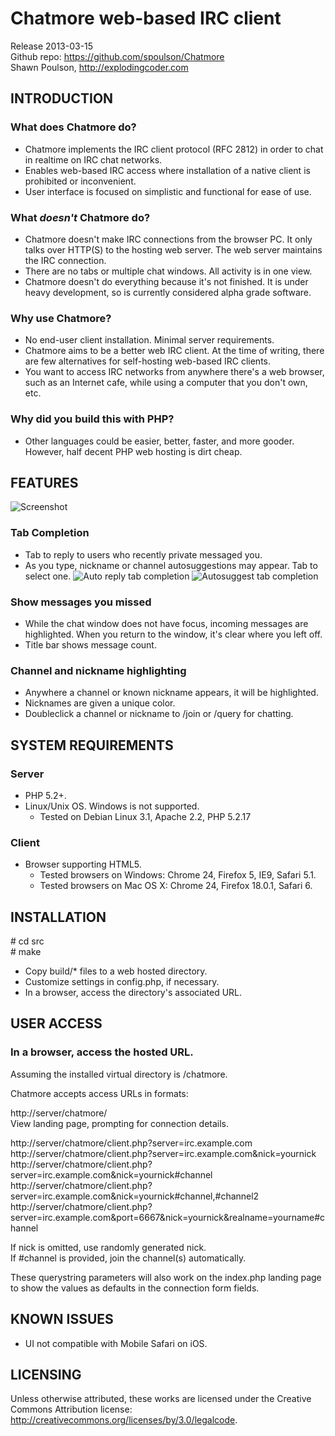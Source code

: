 Chatmore web-based IRC client
=============================

Release 2013-03-15  
Github repo: https://github.com/spoulson/Chatmore  
Shawn Poulson, http://explodingcoder.com

INTRODUCTION
------------
### What does Chatmore do?
 - Chatmore implements the IRC client protocol (RFC 2812) in order to chat in realtime on IRC chat networks.
 - Enables web-based IRC access where installation of a native client is prohibited or inconvenient.
 - User interface is focused on simplistic and functional for ease of use.

### What *doesn't* Chatmore do?
 - Chatmore doesn't make IRC connections from the browser PC.  It only talks over HTTP(S) to the hosting web server.  The web server maintains the IRC connection.
 - There are no tabs or multiple chat windows.  All activity is in one view.
 - Chatmore doesn't do everything because it's not finished.  It is under heavy development, so is currently considered alpha grade software.

### Why use Chatmore?
 - No end-user client installation.  Minimal server requirements.
 - Chatmore aims to be a better web IRC client.  At the time of writing, there are few alternatives for self-hosting web-based IRC clients.
 - You want to access IRC networks from anywhere there's a web browser, such as an Internet cafe, while using a computer that you don't own, etc.

### Why did you build this with PHP?
 - Other languages could be easier, better, faster, and more gooder.  However, half decent PHP web hosting is dirt cheap.

FEATURES
--------
![Screenshot](http://i.imgur.com/14LWANvl.png)

### Tab Completion
 - Tab to reply to users who recently private messaged you.
 - As you type, nickname or channel autosuggestions may appear.  Tab to select one.
![Auto reply tab completion](http://i.imgur.com/1pXYLGJ.png)
![Autosuggest tab completion](http://i.imgur.com/fezDuz8.png)

### Show messages you missed
 - While the chat window does not have focus, incoming messages are highlighted.  When you return to the window, it's clear where you left off.
 - Title bar shows message count.

### Channel and nickname highlighting
 - Anywhere a channel or known nickname appears, it will be highlighted.
 - Nicknames are given a unique color.
 - Doubleclick a channel or nickname to /join or /query for chatting.

SYSTEM REQUIREMENTS
-------------------
### Server
 - PHP 5.2+.
 - Linux/Unix OS.  Windows is not supported.
   - Tested on Debian Linux 3.1, Apache 2.2, PHP 5.2.17

### Client
 - Browser supporting HTML5.
   - Tested browsers on Windows: Chrome 24, Firefox 5, IE9, Safari 5.1.
   - Tested browsers on Mac OS X: Chrome 24, Firefox 18.0.1, Safari 6.

INSTALLATION
------------
\# cd src  
\# make  
- Copy build/* files to a web hosted directory.
- Customize settings in config.php, if necessary.
- In a browser, access the directory's associated URL.

USER ACCESS
-----------
### In a browser, access the hosted URL.  
 Assuming the installed virtual directory is /chatmore.  

 Chatmore accepts access URLs in formats:

http://server/chatmore/  
View landing page, prompting for connection details.

http://server/chatmore/client.php?server=irc.example.com  
http://server/chatmore/client.php?server=irc.example.com&nick=yournick  
http://server/chatmore/client.php?server=irc.example.com&nick=yournick#channel  
http://server/chatmore/client.php?server=irc.example.com&nick=yournick#channel,#channel2  
http://server/chatmore/client.php?server=irc.example.com&port=6667&nick=yournick&realname=yourname#channel

If nick is omitted, use randomly generated nick.  
If #channel is provided, join the channel(s) automatically.

These querystring parameters will also work on the index.php landing page to show the values as defaults in the connection form fields.

KNOWN ISSUES
------------
- UI not compatible with Mobile Safari on iOS.

LICENSING
---------
Unless otherwise attributed, these works are licensed under the Creative Commons Attribution license:  
http://creativecommons.org/licenses/by/3.0/legalcode.
